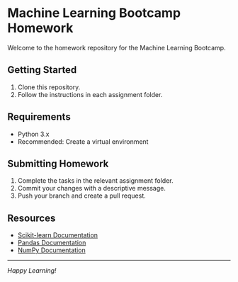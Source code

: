 
# Machine Learning Bootcamp Homework

Welcome to the homework repository for the Machine Learning Bootcamp.

## Getting Started

1. Clone this repository.
2. Follow the instructions in each assignment folder.

## Requirements

- Python 3.x
- Recommended: Create a virtual environment

## Submitting Homework

1. Complete the tasks in the relevant assignment folder.
2. Commit your changes with a descriptive message.
3. Push your branch and create a pull request.

## Resources

- [Scikit-learn Documentation](https://scikit-learn.org/stable/)
- [Pandas Documentation](https://pandas.pydata.org/docs/)
- [NumPy Documentation](https://numpy.org/doc/)

---
*Happy Learning!*
